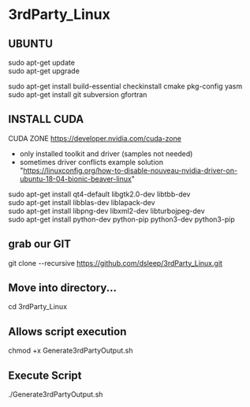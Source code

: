 # 3rdParty_Linux

## UBUNTU  

sudo apt-get update  
sudo apt-get upgrade  

sudo apt-get install build-essential checkinstall cmake pkg-config yasm  
sudo apt-get install git subversion gfortran  

## INSTALL CUDA
CUDA ZONE https://developer.nvidia.com/cuda-zone  
- only installed toolkit and driver (samples not needed)  
- sometimes driver conflicts example solution "https://linuxconfig.org/how-to-disable-nouveau-nvidia-driver-on-ubuntu-18-04-bionic-beaver-linux"  

sudo apt-get install qt4-default libgtk2.0-dev libtbb-dev  
sudo apt-get install libblas-dev liblapack-dev  
sudo apt-get install libpng-dev libxml2-dev libturbojpeg-dev  
sudo apt-get install python-dev python-pip python3-dev python3-pip  

## grab our GIT  
git clone --recursive https://github.com/dsleep/3rdParty_Linux.git  

## Move into directory...  
cd 3rdParty_Linux  

## Allows script execution  
chmod +x Generate3rdPartyOutput.sh  

## Execute Script  
./Generate3rdPartyOutput.sh  
